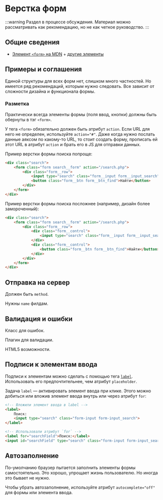 # Верстка форм
:::warning
Раздел в процессе обсуждения. Материал можно рассматривать как рекомендацию, но не как четкое руководство.
:::

## Общие сведения
- [Элемент `<form>` на MDN](https://developer.mozilla.org/ru/docs/Web/HTML/Element/form) + [другие элементы](https://developer.mozilla.org/ru/docs/Web/HTML/Element/form#See_also)

## Примеры и соглашения
Единой структуры для всех форм нет, слишком много частностей. Но имеется ряд рекомендаций, которым нужно следовать. Все зависит от сложности дизайна и функционала формы.

### Разметка
Практически всегда элементы формы (поля ввод, кнопки) должны быть обернуты в тэг `<form>`.

У тега `<form>` обязательно должен быть атрибут `action`. Если URL для него не определен, используйте `action="#"`. Даже когда нужно послать данные аяксом по какому-то URL, то стоит создать форму, прописать ей этот URL в атрибут `action` и брать его в JS для отправки данных.

Пример верстки формы поиска попроще:

```html
<div class="search">
    <form class="form search__form" action="/search.php">
        <div class="form__row">
            <input type="search" class="form__input form__input_search">
            <button class="form__btn form__btn_find">Найти</button>
        </div>
    </form> 
</div>
```

Пример верстки формы поиска посложнее (например, дизайн более замороченный):

```html
<div class="search">
    <form class="form search__form" action="/search.php">
        <div class="form__row">
            <div class="form__control">
                <input type="search" class="form__input form__input_search">
            </div>
            <div class="form__control">
                <button class="form__btn form__btn_find">Найти</button>
            </div>
        </div>
    </form> 
</div>
```

## Отправка на сервер
Должен быть `method`.

Нужны `name` филдам.

## Валидация и ошибки
Класс для ошибок.

Плагин для валидации.

HTML5 возможности.

## Подписи к элементам ввода
Подписи к элементам можно сделать с помощью тега [`label`](https://developer.mozilla.org/ru/docs/Web/HTML/Element/label). Использовать его предпочтительнее, чем атрибут `placeholder`.

Задача `label` — активировать элемент ввода при клике. Этого можно добиться или вложив элемент ввода внутрь или через атрибут `for`:

```html
<!-- Вложили элемент ввода в label -->
<label>
    Поиск:
    <input type="search" class="form-input form-input_search">
</label>

<!-- Использовали атрибут `for` -->
<label for="searchField">Поиск:</label>
<input id="searchField" type="search" class="form-input form-input_search">
```

## Автозаполнение
По-умолчанию браузер пытается заполнить элементы формы самостоятельно. Это хорошо, упрощает жизнь пользователю. Но иногда это бывает не нужно.

Чтобы убрать автозаполнение, используйте атрибут `autocomplete="off"` для формы или элемента ввода.

